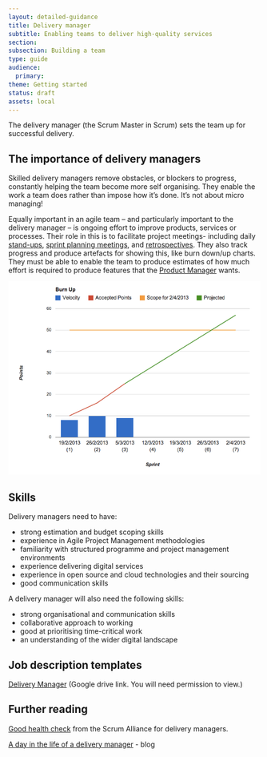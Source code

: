 ```yaml
---
layout: detailed-guidance
title: Delivery manager
subtitle: Enabling teams to deliver high-quality services
section: 
subsection: Building a team
type: guide
audience:
  primary:
theme: Getting started
status: draft
assets: local
---
```


The delivery manager (the Scrum Master in Scrum) sets the team up for successful delivery.

## The importance of delivery managers

Skilled delivery managers remove obstacles, or blockers to progress, constantly helping the team become more self organising. They enable the work a team does rather than impose how it’s done. It’s not about micro managing!

Equally important in an agile team – and particularly important to the delivery manager – is ongoing effort to improve products, services or processes. Their role in this is to facilitate project meetings- including daily [stand-ups](/agile/featuresofagile.html), [sprint planning meetings](/agile/featuresofagile.html), and [retrospectives](/agile/runningretrospectives.html). They also track progress and produce artefacts for showing this, like burn down/up charts. They must be able to enable the team to produce estimates of how much effort is required to produce features that the [Product Manager](/the-team/servicemanager.html) wants.

![example burn-up chart](burn-up.png)

## Skills

Delivery managers need to have:

* strong estimation and budget scoping skills
* experience in Agile Project Management methodologies
* familiarity with structured programme and project management environments
* experience delivering digital services
* experience in open source and cloud technologies and their sourcing
* good communication skills

A delivery manager will also need the following skills:

* strong organisational and communication skills
* collaborative approach to working
* good at prioritising time-critical work
* an understanding of the wider digital landscape

## Job description templates
[Delivery Manager](https://docs.google.com/a/digital.cabinet-office.gov.uk/document/d/1fF_PnQeSQg75EvJzH316HoSee3J86ywd2j2EcXPbXuE/edit) (Google drive link. You will need permission to view.)


## Further reading
[Good health check](http://www.scrumalliance.org/articles/103-the-managers-role-in-agile) from the Scrum Alliance for delivery managers.

[A day in the life of a delivery manager](http://digital.cabinetoffice.gov.uk/2012/12/12/a-day-in-the-life-of-a-delivery-manager/) - blog
